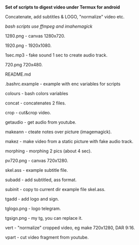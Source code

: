 **Set of scripts to digest video under Termux for android**
 
Concatenate, add subtitles & LOGO, "normalize" video etc.

*bash scripts use ffmpeg and imahemagick*

1280.png - canvas 1280x720.

1920.png - 1920x1080.

1sec.mp3 - fake sound 1 sec to create audio track.

720.png 720x480.

README.md

.bashrc.example - example with enc variables for  scripts

colours - bash colors variables

concat - concatenates 2 files.

crop - cut&crop video.

getaudio - get audio from youtube.

makeann -  cteate notes over picture (imagemagick).

makez - make video from a static picture with fake audio track.

morphing - morphing 2 pics (about 4 sec).

pv720.png - canvas 720x1280.

skel.ass - example subtitle file.

subadd - add subtitled, ass format.

subinit - copy to current dir example file skel.ass.

tgadd - add logo and sign.

tglogo.png - logo telegram.

tgsign.png - my tg, you can replace it.

vert - "normalize" cropped video, eg make 720x1280, DAR 9:16.

vpart - cut video fragment from youtube.
